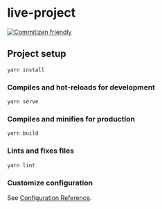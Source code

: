 # live-project

[![Commitizen friendly](https://img.shields.io/badge/commitizen-friendly-brightgreen.svg)](http://commitizen.github.io/cz-cli/)

## Project setup

```
yarn install
```

### Compiles and hot-reloads for development

```
yarn serve
```

### Compiles and minifies for production

```
yarn build
```

### Lints and fixes files

```
yarn lint
```

### Customize configuration

See [Configuration Reference](https://cli.vuejs.org/config/).
